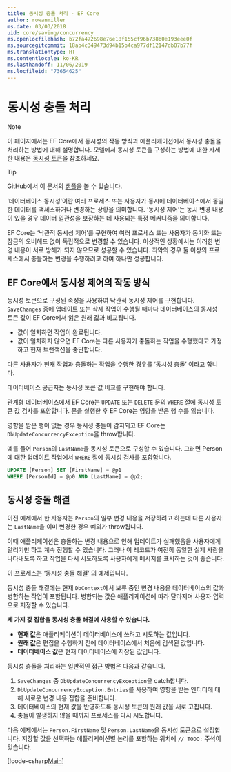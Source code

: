 ```yaml
---
title: 동시성 충돌 처리 - EF Core
author: rowanmiller
ms.date: 03/03/2018
uid: core/saving/concurrency
ms.openlocfilehash: b72fa472698e76e18f155cf96b738b0e193eee0f
ms.sourcegitcommit: 18ab4c349473d94b15b4ca977df12147db07b77f
ms.translationtype: HT
ms.contentlocale: ko-KR
ms.lasthandoff: 11/06/2019
ms.locfileid: "73654625"
---
```

# <a name="handling-concurrency-conflicts"></a>동시성 충돌 처리

> [!NOTE]
> 이 페이지에서는 EF Core에서 동시성의 작동 방식과 애플리케이션에서 동시성 충돌을 처리하는 방법에 대해 설명합니다. 모델에서 동시성 토큰을 구성하는 방법에 대한 자세한 내용은 [동시성 토큰](xref:core/modeling/concurrency)을 참조하세요.

> [!TIP]
> GitHub에서 이 문서의 [샘플](https://github.com/aspnet/EntityFramework.Docs/tree/master/samples/core/Saving/Concurrency/)을 볼 수 있습니다.

‘데이터베이스 동시성’이란 여러 프로세스 또는 사용자가 동시에 데이터베이스에서 동일한 데이터를 액세스하거나 변경하는 상황을 의미합니다.  ‘동시성 제어’는 동시 변경 내용이 있을 경우 데이터 일관성을 보장하는 데 사용되는 특정 메커니즘을 의미합니다. 

EF Core는 ‘낙관적 동시성 제어’를 구현하여 여러 프로세스 또는 사용자가 동기화 또는 잠금의 오버헤드 없이 독립적으로 변경할 수 있습니다.  이상적인 상황에서는 이러한 변경 내용이 서로 방해가 되지 않으므로 성공할 수 있습니다. 최악의 경우 둘 이상의 프로세스에서 충돌하는 변경을 수행하려고 하여 하나만 성공합니다.

## <a name="how-concurrency-control-works-in-ef-core"></a>EF Core에서 동시성 제어의 작동 방식

동시성 토큰으로 구성된 속성을 사용하여 낙관적 동시성 제어를 구현합니다. `SaveChanges` 중에 업데이트 또는 삭제 작업이 수행될 때마다 데이터베이스의 동시성 토큰 값이 EF Core에서 읽은 원래 값과 비교됩니다.

- 값이 일치하면 작업이 완료됩니다.
- 값이 일치하지 않으면 EF Core는 다른 사용자가 충돌하는 작업을 수행했다고 가정하고 현재 트랜잭션을 중단합니다.

다른 사용자가 현재 작업과 충돌하는 작업을 수행한 경우를 ‘동시성 충돌’  이라고 합니다.

데이터베이스 공급자는 동시성 토큰 값 비교를 구현해야 합니다.

관계형 데이터베이스에서 EF Core는 `UPDATE` 또는 `DELETE` 문의 `WHERE` 절에 동시성 토큰 값 검사를 포함합니다. 문을 실행한 후 EF Core는 영향을 받은 행 수를 읽습니다.

영향을 받은 행이 없는 경우 동시성 충돌이 감지되고 EF Core는 `DbUpdateConcurrencyException`을 throw합니다.

예를 들어 `Person`의 `LastName`을 동시성 토큰으로 구성할 수 있습니다. 그러면 Person에 대한 업데이트 작업에서 `WHERE` 절에 동시성 검사를 포함합니다.

``` sql
UPDATE [Person] SET [FirstName] = @p1
WHERE [PersonId] = @p0 AND [LastName] = @p2;
```

## <a name="resolving-concurrency-conflicts"></a>동시성 충돌 해결

이전 예제에서 한 사용자는 `Person`의 일부 변경 내용을 저장하려고 하는데 다른 사용자는 `LastName`을 이미 변경한 경우 예외가 throw됩니다.

이때 애플리케이션은 충돌하는 변경 내용으로 인해 업데이트가 실패했음을 사용자에게 알리기만 하고 계속 진행할 수 있습니다. 그러나 이 레코드가 여전히 동일한 실제 사람을 나타내도록 하고 작업을 다시 시도하도록 사용자에게 메시지를 표시하는 것이 좋습니다.

이 프로세스는 ‘동시성 충돌 해결’  의 예제입니다.

동시성 충돌 해결에는 현재 `DbContext`에서 보류 중인 변경 내용을 데이터베이스의 값과 병합하는 작업이 포함됩니다. 병합되는 값은 애플리케이션에 따라 달라지며 사용자 입력으로 지정할 수 있습니다.

**세 가지 값 집합을 동시성 충돌 해결에 사용할 수 있습니다.**

- **현재 값**은 애플리케이션이 데이터베이스에 쓰려고 시도하는 값입니다.
- **원래 값**은 편집을 수행하기 전에 데이터베이스에서 처음에 검색된 값입니다.
- **데이터베이스 값**은 현재 데이터베이스에 저장된 값입니다.

동시성 충돌을 처리하는 일반적인 접근 방법은 다음과 같습니다.

1. `SaveChanges` 중 `DbUpdateConcurrencyException`을 catch합니다.
2. `DbUpdateConcurrencyException.Entries`를 사용하여 영향을 받는 엔터티에 대해 새로운 변경 내용 집합을 준비합니다.
3. 데이터베이스의 현재 값을 반영하도록 동시성 토큰의 원래 값을 새로 고칩니다.
4. 충돌이 발생하지 않을 때까지 프로세스를 다시 시도합니다.

다음 예제에서는 `Person.FirstName` 및 `Person.LastName`을 동시성 토큰으로 설정합니다. 저장할 값을 선택하는 애플리케이션별 논리를 포함하는 위치에 `// TODO:` 주석이 있습니다.

[!code-csharp[Main](../../../samples/core/Saving/Concurrency/Sample.cs?name=ConcurrencyHandlingCode&highlight=34-35)]

